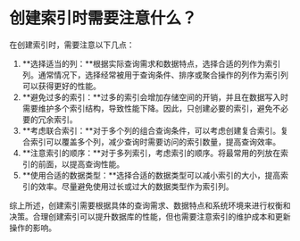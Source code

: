 # 创建索引时需要注意什么？

在创建索引时，需要注意以下几点：

1. **选择适当的列：**根据实际查询需求和数据特点，选择合适的列作为索引列。通常情况下，选择经常被用于查询条件、排序或聚合操作的列作为索引列可以获得更好的性能。
2. **避免过多的索引：**过多的索引会增加存储空间的开销，并且在数据写入时需要维护多个索引结构，导致性能下降。因此，只创建必要的索引，避免不必要的冗余索引。
3. **考虑联合索引：**对于多个列的组合查询条件，可以考虑创建复合索引。复合索引可以覆盖多个列，减少查询时需要访问的索引数量，提高查询效率。
4. **注意索引的顺序：**对于多列索引，考虑索引的顺序。将最常用的列放在索引的前面，以提高查询性能。
5. **使用合适的数据类型：**选择合适的数据类型可以减小索引的大小，提高索引的效率。尽量避免使用过长或过大的数据类型作为索引列。

综上所述，创建索引需要根据具体的查询需求、数据特点和系统环境来进行权衡和决策。合理创建索引可以提升数据库的性能，但也需要注意索引的维护成本和更新操作的影响。

